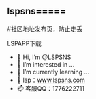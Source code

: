 ## lspsns=====

#社区地址发布页，防止走丢

LSPAPP下载


- 👋 Hi, I’m @LSPSNS
- 👀 I’m interested in ...
- 🌱 I’m currently learning ...
- 💞️ lsp：www.lspsns.com
- 📫 客服QQ：1776222711

<!---
TANG2T/TANG2T is a ✨ special ✨ repository because its `README.md` (this file) appears on your GitHub profile.
You can click the Preview link to take a look at your changes.
--->
